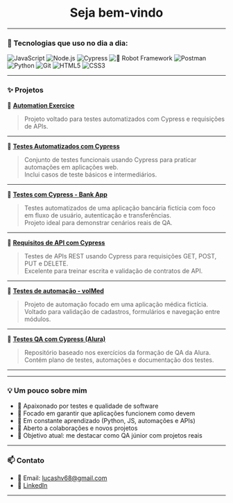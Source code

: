 <h1 align="center"> Seja bem-vindo </h1>

---

### 🚀 Tecnologias que uso no dia a dia:

![JavaScript](https://img.shields.io/badge/-JavaScript-black?style=flat-square&logo=javascript)
![Node.js](https://img.shields.io/badge/-Node.js-black?style=flat-square&logo=node.js)
![Cypress](https://img.shields.io/badge/-Cypress-black?style=flat-square&logo=cypress)
![🤖 Robot Framework](https://img.shields.io/badge/-Robot_Framework-black?style=flat-square)
![Postman](https://img.shields.io/badge/-Postman-black?style=flat-square&logo=postman)
![Python](https://img.shields.io/badge/-Python-black?style=flat-square&logo=python)
![Git](https://img.shields.io/badge/-Git-black?style=flat-square&logo=git)
![HTML5](https://img.shields.io/badge/-HTML5-black?style=flat-square&logo=html5)
![CSS3](https://img.shields.io/badge/-CSS3-black?style=flat-square&logo=css3)

---

### ✨ Projetos 

🔹 **[Automation Exercice](https://github.com/lucashv68/atuomation_Exercice.cy.js)**  
> Projeto voltado para testes automatizados com Cypress e requisições de APIs.  


---

🔹 **[Testes Automatizados com Cypress](https://github.com/lucashv68/testes-automatizado-cy)**  
> Conjunto de testes funcionais usando Cypress para praticar automações em aplicações web.  
> Inclui casos de teste básicos e intermediários.

---

🔹 **[Testes com Cypress - Bank App](https://github.com/lucashv68/Testes-com-cypress-Bank)**  
> Testes automatizados de uma aplicação bancária fictícia com foco em fluxo de usuário, autenticação e transferências.  
> Projeto ideal para demonstrar cenários reais de QA.

---

🔹 **[Requisitos de API com Cypress](https://github.com/lucashv68/Requisi-es-API-CY)**  
> Testes de APIs REST usando Cypress para requisições GET, POST, PUT e DELETE.  
> Excelente para treinar escrita e validação de contratos de API.

---

🔹 **[Testes de automação - volMed](https://github.com/lucashv68/volMed-automation-tests)**  
> Projeto de automação focado em uma aplicação médica fictícia.  
> Voltado para validação de cadastros, formulários e navegação entre módulos.

---

🔹 **[Testes QA com Cypress (Alura)](https://github.com/lucashv68/Testes-de-Automa-o-com-Cypress)**  
> Repositório baseado nos exercícios da formação de QA da Alura.  
> Contém plano de testes, automações e documentação dos testes.

---



---

### 💡 Um pouco sobre mim

- 🔎 Apaixonado por testes e qualidade de software
- 🔬 Focado em garantir que aplicações funcionem como devem
- 💬 Em constante aprendizado (Python, JS, automações e APIs)
- 🤝 Aberto a colaborações e novos projetos
- 🎯 Objetivo atual: me destacar como QA júnior com projetos reais

---

### 📫 Contato

- 📧 Email: lucashv68@gmail.com  
- 🔗 [LinkedIn](https://www.linkedin.com/in/lucas-henrique-a68098236/)

---
